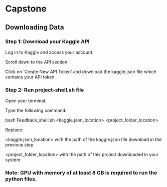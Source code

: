 # Capstone


## Downloading Data
### Step 1: Download your Kaggle API
Log in to Kaggle and access your account. 

Scroll down to the API section. 

Click on ‘Create New API Token’ and download the kaggle.json file which contains your API token.

### Step 2: Run project-shell.sh file

Open your terminal.

Type the following command:

bash Feedback_shell.sh <kaggle.json_location> <project_folder_location>

Replace:

<kaggle.json_location> with the path of the kaggle.json file download in the previous step.

<project_folder_location> with the path of this project downloaded in your system.

### Note: GPU with memory of at least 8 GB is required to run the python files. 


